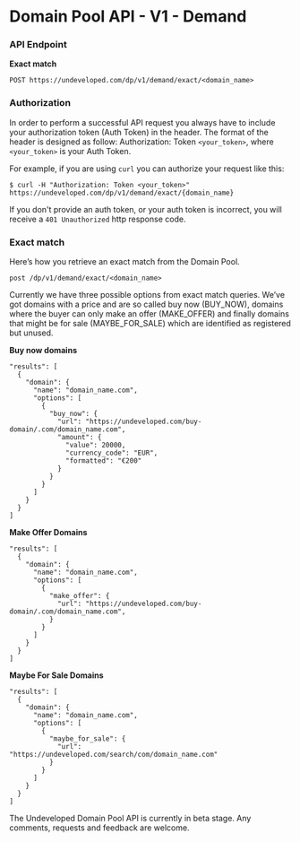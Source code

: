 # Domain Pool API - V1 - Demand
### API Endpoint
**Exact match**

    POST https://undeveloped.com/dp/v1/demand/exact/<domain_name>


### Authorization
In order to perform a successful API request you always have to include your authorization token (Auth Token) in the header. The format of the header is designed as follow: Authorization: Token ``<your_token>``, where ``<your_token>`` is your Auth Token.

For example, if you are using `curl` you can authorize your request like this:

    $ curl -H "Authorization: Token <your_token>" https://undeveloped.com/dp/v1/demand/exact/{domain_name}

If you don't provide an auth token, or your auth token is incorrect, you will receive a `401 Unauthorized` http response code.

### Exact match
Here’s how you retrieve an exact match from the Domain Pool.

```
post /dp/v1/demand/exact/<domain_name>
```

Currently we have three possible options from exact match queries. We’ve got domains with a price and are so called buy now (BUY_NOW), domains where the buyer can only make an offer (MAKE_OFFER) and finally domains that might be for sale (MAYBE_FOR_SALE) which are identified as registered but unused.

**Buy now domains**
```
"results": [
  {
    "domain": {
      "name": "domain_name.com",
      "options": [
        {
          "buy_now": {
            "url": "https://undeveloped.com/buy-domain/.com/domain_name.com",
            "amount": {
              "value": 20000,
              "currency_code": "EUR",
              "formatted": "€200"
            }
          }  
        }
      ]
    }
  }
]
```
**Make Offer Domains**
```
"results": [
  {
    "domain": {
      "name": "domain_name.com",      
      "options": [
        {
          "make_offer": {
            "url": "https://undeveloped.com/buy-domain/.com/domain_name.com",      
          }
        }
      ]
    }
  }
]
```
**Maybe For Sale Domains**
```
"results": [
  {
    "domain": {
      "name": "domain_name.com",
      "options": [
        {
          "maybe_for_sale": {
            "url": "https://undeveloped.com/search/com/domain_name.com"
          }
        }
      ]
    }
  }
]
```

The Undeveloped Domain Pool API is currently in beta stage. Any comments, requests and feedback are welcome.

